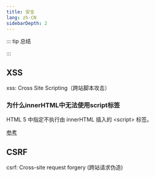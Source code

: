 ```yaml
---
title: 安全
lang: zh-CN
sidebarDepth: 2
---
```


::: tip 总结

:::

## XSS

xss: Cross Site Scripting（跨站脚本攻击）

### 为什么innerHTML中无法使用script标签

HTML 5 中指定不执行由 innerHTML 插入的 \<script> 标签。

[参考](https://developer.mozilla.org/zh-CN/docs/Web/API/Element/innerHTML#%E5%AE%89%E5%85%A8%E9%97%AE%E9%A2%98)

## CSRF

csrf: Cross-site request forgery (跨站请求伪造)